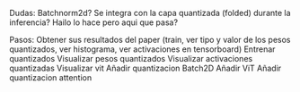 Dudas:
Batchnorm2d? Se integra con la capa quantizada (folded) durante la inferencia? Hailo lo hace pero aqui que pasa?

Pasos:
Obtener sus resultados del paper (train, ver tipo y valor de los pesos quantizados, ver histograma, ver activaciones en tensorboard)
    Entrenar quantizados
    Visualizar pesos quantizados
    Visualizar activaciones quantizadas
    Visualizar vit
Añadir quantizacion Batch2D
Añadir ViT
Añadir quantizacion attention